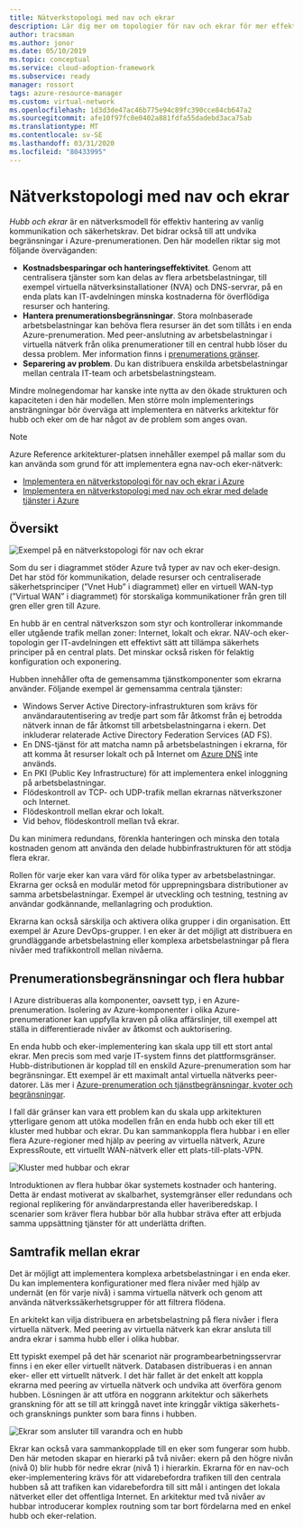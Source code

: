 ```yaml
---
title: Nätverkstopologi med nav och ekrar
description: Lär dig mer om topologier för nav och ekrar för mer effektiv hantering av vanliga kommunikations-eller säkerhets krav.
author: tracsman
ms.author: jonor
ms.date: 05/10/2019
ms.topic: conceptual
ms.service: cloud-adoption-framework
ms.subservice: ready
manager: rossort
tags: azure-resource-manager
ms.custom: virtual-network
ms.openlocfilehash: 1d3d3de47ac46b775e94c89fc390cce84cb647a2
ms.sourcegitcommit: afe10f97fc0e0402a881fdfa55dadebd3aca75ab
ms.translationtype: MT
ms.contentlocale: sv-SE
ms.lasthandoff: 03/31/2020
ms.locfileid: "80433995"
---
```

<!-- cSpell:ignore tracsman jonor rossort NVAs -->

# <a name="hub-and-spoke-network-topology"></a>Nätverkstopologi med nav och ekrar

*Hubb och ekrar* är en nätverksmodell för effektiv hantering av vanlig kommunikation och säkerhetskrav. Det bidrar också till att undvika begränsningar i Azure-prenumerationen. Den här modellen riktar sig mot följande överväganden:

- **Kostnadsbesparingar och hanteringseffektivitet**. Genom att centralisera tjänster som kan delas av flera arbetsbelastningar, till exempel virtuella nätverksinstallationer (NVA) och DNS-servrar, på en enda plats kan IT-avdelningen minska kostnaderna för överflödiga resurser och hantering.
- **Hantera prenumerationsbegränsningar**. Stora molnbaserade arbetsbelastningar kan behöva flera resurser än det som tillåts i en enda Azure-prenumeration. Med peer-anslutning av arbetsbelastningar i virtuella nätverk från olika prenumerationer till en central hubb löser du dessa problem. Mer information finns i [prenumerations gränser](https://docs.microsoft.com/azure/azure-subscription-service-limits).
- **Separering av problem**. Du kan distribuera enskilda arbetsbelastningar mellan centrala IT-team och arbetsbelastningsteam.

Mindre molnegendomar har kanske inte nytta av den ökade strukturen och kapaciteten i den här modellen. Men större moln implementerings ansträngningar bör överväga att implementera en nätverks arkitektur för hubb och eker om de har något av de problem som anges ovan.

> [!NOTE]
> Azure Reference arkitekturer-platsen innehåller exempel på mallar som du kan använda som grund för att implementera egna nav-och eker-nätverk:
>
> - [Implementera en nätverkstopologi för nav och ekrar i Azure](https://docs.microsoft.com/azure/architecture/reference-architectures/hybrid-networking/hub-spoke)
> - [Implementera en nätverkstopologi med nav och ekrar med delade tjänster i Azure](https://docs.microsoft.com/azure/architecture/reference-architectures/hybrid-networking/shared-services)

## <a name="overview"></a>Översikt

![Exempel på en nätverkstopologi för nav och ekrar][1]

Som du ser i diagrammet stöder Azure två typer av nav och eker-design. Det har stöd för kommunikation, delade resurser och centraliserade säkerhetsprinciper (”Vnet Hub” i diagrammet) eller en virtuell WAN-typ (”Virtual WAN” i diagrammet) för storskaliga kommunikationer från gren till gren eller gren till Azure.

En hubb är en central nätverkszon som styr och kontrollerar inkommande eller utgående trafik mellan zoner: Internet, lokalt och ekrar. NAV-och eker-topologin ger IT-avdelningen ett effektivt sätt att tillämpa säkerhets principer på en central plats. Det minskar också risken för felaktig konfiguration och exponering.

Hubben innehåller ofta de gemensamma tjänstkomponenter som ekrarna använder. Följande exempel är gemensamma centrala tjänster:

- Windows Server Active Directory-infrastrukturen som krävs för användarautentisering av tredje part som får åtkomst från ej betrodda nätverk innan de får åtkomst till arbetsbelastningarna i ekern. Det inkluderar relaterade Active Directory Federation Services (AD FS).
- En DNS-tjänst för att matcha namn på arbetsbelastningen i ekrarna, för att komma åt resurser lokalt och på Internet om [Azure DNS](https://docs.microsoft.com/azure/dns/dns-overview) inte används.
- En PKI (Public Key Infrastructure) för att implementera enkel inloggning på arbetsbelastningar.
- Flödeskontroll av TCP- och UDP-trafik mellan ekrarnas nätverkszoner och Internet.
- Flödeskontroll mellan ekrar och lokalt.
- Vid behov, flödeskontroll mellan två ekrar.

Du kan minimera redundans, förenkla hanteringen och minska den totala kostnaden genom att använda den delade hubbinfrastrukturen för att stödja flera ekrar.

Rollen för varje eker kan vara värd för olika typer av arbetsbelastningar. Ekrarna ger också en modulär metod för upprepningsbara distributioner av samma arbetsbelastningar. Exempel är utveckling och testning, testning av användar godkännande, mellanlagring och produktion.

Ekrarna kan också särskilja och aktivera olika grupper i din organisation. Ett exempel är Azure DevOps-grupper. I en eker är det möjligt att distribuera en grundläggande arbetsbelastning eller komplexa arbetsbelastningar på flera nivåer med trafikkontroll mellan nivåerna.

## <a name="subscription-limits-and-multiple-hubs"></a>Prenumerationsbegränsningar och flera hubbar

I Azure distribueras alla komponenter, oavsett typ, i en Azure-prenumeration. Isolering av Azure-komponenter i olika Azure-prenumerationer kan uppfylla kraven på olika affärslinjer, till exempel att ställa in differentierade nivåer av åtkomst och auktorisering.

En enda hubb och eker-implementering kan skala upp till ett stort antal ekrar. Men precis som med varje IT-system finns det plattformsgränser. Hubb-distributionen är kopplad till en enskild Azure-prenumeration som har begränsningar. Ett exempel är ett maximalt antal virtuella nätverks peer-datorer. Läs mer i [Azure-prenumeration och tjänstbegränsningar, kvoter och begränsningar](https://docs.microsoft.com/azure/azure-subscription-service-limits).

I fall där gränser kan vara ett problem kan du skala upp arkitekturen ytterligare genom att utöka modellen från en enda hubb och eker till ett kluster med hubbar och ekrar. Du kan sammankoppla flera hubbar i en eller flera Azure-regioner med hjälp av peering av virtuella nätverk, Azure ExpressRoute, ett virtuellt WAN-nätverk eller ett plats-till-plats-VPN.

![Kluster med hubbar och ekrar][2]

Introduktionen av flera hubbar ökar systemets kostnader och hantering. Detta är endast motiverat av skalbarhet, systemgränser eller redundans och regional replikering för användarprestanda eller haveriberedskap. I scenarier som kräver flera hubbar bör alla hubbar sträva efter att erbjuda samma uppsättning tjänster för att underlätta driften.

## <a name="interconnection-between-spokes"></a>Samtrafik mellan ekrar

Det är möjligt att implementera komplexa arbetsbelastningar i en enda eker. Du kan implementera konfigurationer med flera nivåer med hjälp av undernät (en för varje nivå) i samma virtuella nätverk och genom att använda nätverkssäkerhetsgrupper för att filtrera flödena.

En arkitekt kan vilja distribuera en arbetsbelastning på flera nivåer i flera virtuella nätverk. Med peering av virtuella nätverk kan ekrar ansluta till andra ekrar i samma hubb eller i olika hubbar.

Ett typiskt exempel på det här scenariot när programbearbetningsservrar finns i en eker eller virtuellt nätverk. Databasen distribueras i en annan eker- eller ett virtuellt nätverk. I det här fallet är det enkelt att koppla ekrarna med peering av virtuella nätverk och undvika att överföra genom hubben. Lösningen är att utföra en noggrann arkitektur och säkerhets granskning för att se till att kringgå navet inte kringgår viktiga säkerhets-och gransknings punkter som bara finns i hubben.

![Ekrar som ansluter till varandra och en hubb][3]

Ekrar kan också vara sammankopplade till en eker som fungerar som hubb. Den här metoden skapar en hierarki på två nivåer: ekern på den högre nivån (nivå 0) blir hubb för nedre ekrar (nivå 1) i hierarkin. Ekrarna för en nav-och eker-implementering krävs för att vidarebefordra trafiken till den centrala hubben så att trafiken kan vidarebefordra till sitt mål i antingen det lokala nätverket eller det offentliga Internet. En arkitektur med två nivåer av hubbar introducerar komplex routning som tar bort fördelarna med en enkel hubb och eker-relation.

<!-- images -->

[1]: ../../_images/azure-best-practices/network-hub-spoke-high-level.png "Exempel på en hög nivå med hubb och eker"
[2]: ../../_images/azure-best-practices/network-hub-spokes-cluster.png "Kluster med hubbar och ekrar"
[3]: ../../_images/azure-best-practices/network-spoke-to-spoke.png "Eker-till-eker"
